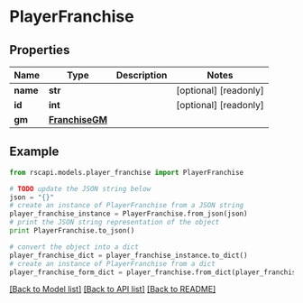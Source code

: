 # PlayerFranchise


## Properties
Name | Type | Description | Notes
------------ | ------------- | ------------- | -------------
**name** | **str** |  | [optional] [readonly] 
**id** | **int** |  | [optional] [readonly] 
**gm** | [**FranchiseGM**](FranchiseGM.md) |  | 

## Example

```python
from rscapi.models.player_franchise import PlayerFranchise

# TODO update the JSON string below
json = "{}"
# create an instance of PlayerFranchise from a JSON string
player_franchise_instance = PlayerFranchise.from_json(json)
# print the JSON string representation of the object
print PlayerFranchise.to_json()

# convert the object into a dict
player_franchise_dict = player_franchise_instance.to_dict()
# create an instance of PlayerFranchise from a dict
player_franchise_form_dict = player_franchise.from_dict(player_franchise_dict)
```
[[Back to Model list]](../README.md#documentation-for-models) [[Back to API list]](../README.md#documentation-for-api-endpoints) [[Back to README]](../README.md)


